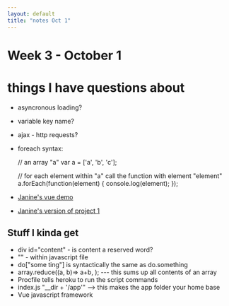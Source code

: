 ```yaml
---
layout: default
title: "notes Oct 1"
---
```


# Week 3 - October 1

# things I have questions about

* asyncronous loading?
* variable key name?
* ajax - http requests?
* foreach syntax:
	
	// an array "a"
	var a = ['a', 'b', 'c'];

	// for each element within "a" call the function with element "element"
	a.forEach(function(element) {
	    console.log(element);
	});
* [Janine's vue demo](https://github.com/bootcamp-f17/vue-inline-editor)
* [Janine's version of project 1](https://github.com/jhempy/project1)






## Stuff I kinda get
* div id="content" - is content a reserved word?
* "<html stuff>" - within javascript file
* do["some ting"] is syntactically the same as do.something
* array.reduce((a, b)=> a+b, ); --- this sums up all contents of an array
* Procfile tells heroku to run the script commands
* index.js "__dir + '/app'" --> this makes the app folder your home base
* Vue javascript framework